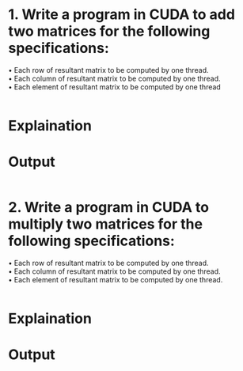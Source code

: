 # 1. Write a program in CUDA to add two matrices for the following  specifications: 
• Each row of resultant matrix to be computed by one thread.  
• Each column of resultant matrix to be computed by one thread.  
• Each element of resultant matrix to be computed by one thread 

```cpp
```

# Explaination

# Output

```plaintext
```

# 2. Write a program in CUDA to multiply two matrices for the following specifications: 
• Each row of resultant matrix to be computed by one thread.  
• Each column of resultant matrix to be computed by one thread.  
• Each element of resultant matrix to be computed by one thread.

```cpp
```

# Explaination

# Output

```plaintext
```
